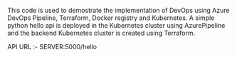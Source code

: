 This code is used to demostrate the implementation of DevOps using Azure DevOps Pipeline, Terraform, Docker registry and Kubernetes. A simple python hello api is deployed in the Kubernetes cluster using AzurePipeline and the backend Kubernetes cluster is created using Terraform.

API URL :- SERVER:5000/hello